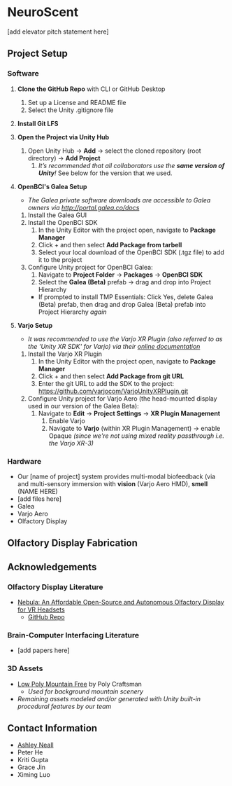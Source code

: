 # NeuroScent
[add elevator pitch statement here]

## Project Setup

### Software
1. **Clone the GitHub Repo** with CLI or GitHub Desktop
   1. Set up a License and README file
   2. Select the Unity .gitignore file

2. **Install Git LFS**

3. **Open the Project via Unity Hub**
   1. Open Unity Hub → **Add** → select the cloned repository (root directory) → **Add Project**
      1. _It’s recommended that all collaborators use the **same version of Unity**!_ See below for the version that we used.

4. **OpenBCI's Galea Setup**
   * _The Galea private software downloads are accessible to Galea owners via http://portal.galea.co/docs_
   1. Install the Galea GUI
   2. Install the OpenBCI SDK
      1. In the Unity Editor with the project open, navigate to **Package Manager**
      2. Click + and then select **Add Package from tarbell**
      3. Select your local download of the OpenBCI SDK (.tgz file) to add it to the project
   3. Configure Unity project for OpenBCI Galea:
      1. Navigate to **Project Folder** → **Packages** → **OpenBCI SDK**
      2. Select the **Galea (Beta)** prefab → drag and drop into Project Hierarchy 
        * If prompted to install TMP Essentials: Click Yes, delete Galea (Beta) prefab, then drag and drop Galea (Beta) prefab into Project Hierarchy _again_
     
5. **Varjo Setup**
   * _It was recommended to use the Varjo XR Plugin (also referred to as the 'Unity XR SDK' for Varjo) via their [online documentation](https://developer.varjo.com/docs/unity-xr-sdk/unity-xr-sdk)_
   1. Install the Varjo XR Plugin
      1. In the Unity Editor with the project open, navigate to **Package Manager**
      2. Click + and then select **Add Package from git URL**
      3. Enter the git URL to add the SDK to the project: https://github.com/varjocom/VarjoUnityXRPlugin.git
   2. Configure Unity project for Varjo Aero (the head-mounted display used in our version of the Galea Beta):
      1. Navigate to **Edit** → **Project Settings** → **XR Plugin Management**
         1. Enable Varjo
         2. Navigate to **Varjo** (within XR Plugin Management) -> enable Opaque _(since we're not using mixed reality passthrough i.e. the Varjo XR-3)_

### Hardware
* Our [name of project] system provides multi-modal biofeedback (via  and multi-sensory immersion with __vision__ (Varjo Aero HMD), __smell__ (NAME HERE)
* [add files here]
* Galea
* Varjo Aero
* Olfactory Display


## Olfactory Display Fabrication


## Acknowledgements
### Olfactory Display Literature
* [Nebula: An Affordable Open-Source and Autonomous Olfactory Display for VR Headsets](https://hal.science/hal-03838757v1/file/Nebula_VRST_2022%20%281%29.pdf)
  * [GitHub Repo](https://github.com/liris-xr/Nebula-Core?tab=readme-ov-file)

### Brain-Computer Interfacing Literature
* [add papers here]

### 3D Assets
* [Low Poly Mountain Free](https://sketchfab.com/3d-models/low-poly-mountain-free-dabda46f9be2416c93a4b584be17786b) by Poly Craftsman
  * _Used for background mountain scenery_
* _Remaining assets modeled and/or generated with Unity built-in procedural features by our team_



## Contact Information
* [Ashley Neall](https://aneall.github.io/)
* Peter He
* Kriti Gupta
* Grace Jin
* Ximing Luo
